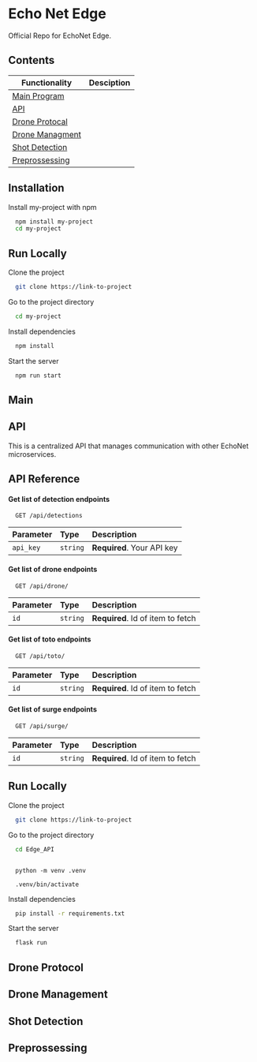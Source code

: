
# Echo Net Edge

Official Repo for EchoNet Edge.
## Contents

| Functionality |     Desciption                                                      |
| ----------------- | ------------------------------------------------------------------ |
| [Main Program](#Main) |  |
| [API](#API) |  |
| [Drone Protocal](#Drone-Protocal) |  |
| [Drone Managment](#Drone-Managment) |  |
| [Shot Detection](#Shot-Detection) |  |
| [Preprossessing](#Preprossessing) |  |



## Installation

Install my-project with npm

```bash
  npm install my-project
  cd my-project
```
    
## Run Locally

Clone the project

```bash
  git clone https://link-to-project
```

Go to the project directory

```bash
  cd my-project
```

Install dependencies

```bash
  npm install
```

Start the server

```bash
  npm run start
```


## Main

## API
This is a centralized API that manages communication with other EchoNet microservices.
## API Reference

#### Get list of detection endpoints 

```http
  GET /api/detections
```

| Parameter | Type     | Description                |
| :-------- | :------- | :------------------------- |
| `api_key` | `string` | **Required**. Your API key |

#### Get list of drone endpoints 

```http
  GET /api/drone/
```

| Parameter | Type     | Description                       |
| :-------- | :------- | :-------------------------------- |
| `id`      | `string` | **Required**. Id of item to fetch |

#### Get list of toto endpoints 

```http
  GET /api/toto/
```

| Parameter | Type     | Description                       |
| :-------- | :------- | :-------------------------------- |
| `id`      | `string` | **Required**. Id of item to fetch |

#### Get list of surge endpoints 

```http
  GET /api/surge/
```

| Parameter | Type     | Description                       |
| :-------- | :------- | :-------------------------------- |
| `id`      | `string` | **Required**. Id of item to fetch |


## Run Locally

Clone the project

```bash
  git clone https://link-to-project
```

Go to the project directory

```bash
  cd Edge_API
```

```making a vitual enviroment

  python -m venv .venv

  .venv/bin/activate
```

Install dependencies

```bash
  pip install -r requirements.txt
```

Start the server

```bash
  flask run
```

## Drone Protocol 
## Drone Management 
## Shot Detection
## Preprossessing
